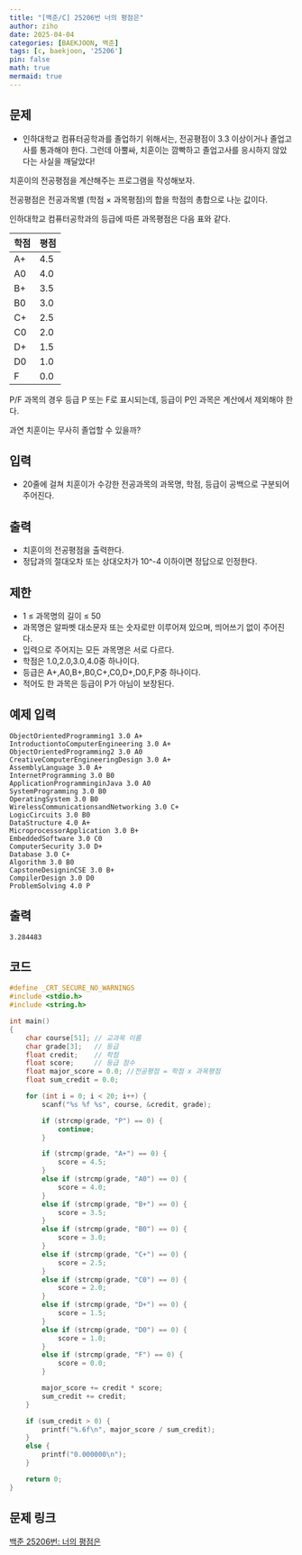 ```yaml
---
title: "[백준/C] 25206번 너의 평점은"
author: ziho
date: 2025-04-04
categories: [BAEKJOON, 백준]
tags: [c, baekjoon, '25206']
pin: false
math: true
mermaid: true
---
```

## 문제
- 인하대학교 컴퓨터공학과를 졸업하기 위해서는, 전공평점이 3.3 이상이거나 졸업고사를 통과해야 한다. 그런데 아뿔싸, 치훈이는 깜빡하고 졸업고사를 응시하지 않았다는 사실을 깨달았다!

치훈이의 전공평점을 계산해주는 프로그램을 작성해보자.

전공평점은 전공과목별 (학점 × 과목평점)의 합을 학점의 총합으로 나눈 값이다.

인하대학교 컴퓨터공학과의 등급에 따른 과목평점은 다음 표와 같다.

|학점|평점|
|------|---|
|A+|4.5|
|A0|4.0|
|B+|3.5|
|B0|3.0|
|C+|2.5|
|C0|2.0|
|D+|1.5|
|D0|1.0|
|F|0.0|

P/F 과목의 경우 등급 P 또는 F로 표시되는데, 등급이 P인 과목은 계산에서 제외해야 한다.

과연 치훈이는 무사히 졸업할 수 있을까?

## 입력
- 20줄에 걸쳐 치훈이가 수강한 전공과목의 과목명, 학점, 등급이 공백으로 구분되어 주어진다.
## 출력
- 치훈이의 전공평점을 출력한다.
- 정답과의 절대오차 또는 상대오차가 10^-4 이하이면 정답으로 인정한다.
## 제한
- 1 ≤ 과목명의 길이 ≤ 50
- 과목명은 알파벳 대소문자 또는 숫자로만 이루어져 있으며, 띄어쓰기 없이 주어진다. 
- 입력으로 주어지는 모든 과목명은 서로 다르다.
- 학점은 1.0,2.0,3.0,4.0중 하나이다.
- 등급은 A+,A0,B+,B0,C+,C0,D+,D0,F,P중 하나이다.
- 적어도 한 과목은 등급이 P가 아님이 보장된다.
## 예제 입력
```
ObjectOrientedProgramming1 3.0 A+
IntroductiontoComputerEngineering 3.0 A+
ObjectOrientedProgramming2 3.0 A0
CreativeComputerEngineeringDesign 3.0 A+
AssemblyLanguage 3.0 A+
InternetProgramming 3.0 B0
ApplicationProgramminginJava 3.0 A0
SystemProgramming 3.0 B0
OperatingSystem 3.0 B0
WirelessCommunicationsandNetworking 3.0 C+
LogicCircuits 3.0 B0
DataStructure 4.0 A+
MicroprocessorApplication 3.0 B+
EmbeddedSoftware 3.0 C0
ComputerSecurity 3.0 D+
Database 3.0 C+
Algorithm 3.0 B0
CapstoneDesigninCSE 3.0 B+
CompilerDesign 3.0 D0
ProblemSolving 4.0 P
```
## 출력
```
3.284483
```
## 코드
```c
#define _CRT_SECURE_NO_WARNINGS
#include <stdio.h>
#include <string.h>

int main()
{
    char course[51]; // 교과목 이름
    char grade[3];   // 등급
    float credit;    // 학점
    float score;     // 등급 점수
    float major_score = 0.0; //전공평점 = 학점 x 과목평점
    float sum_credit = 0.0;

    for (int i = 0; i < 20; i++) {
        scanf("%s %f %s", course, &credit, grade);

        if (strcmp(grade, "P") == 0) {
            continue;
        }

        if (strcmp(grade, "A+") == 0) {
            score = 4.5;
        }
        else if (strcmp(grade, "A0") == 0) {
            score = 4.0;
        }
        else if (strcmp(grade, "B+") == 0) {
            score = 3.5;
        }
        else if (strcmp(grade, "B0") == 0) {
            score = 3.0;
        }
        else if (strcmp(grade, "C+") == 0) {
            score = 2.5;
        }
        else if (strcmp(grade, "C0") == 0) {
            score = 2.0;
        }
        else if (strcmp(grade, "D+") == 0) {
            score = 1.5;
        }
        else if (strcmp(grade, "D0") == 0) {
            score = 1.0;
        }
        else if (strcmp(grade, "F") == 0) {
            score = 0.0;
        }

        major_score += credit * score;
        sum_credit += credit;
    }

    if (sum_credit > 0) {
        printf("%.6f\n", major_score / sum_credit);
    }
    else {
        printf("0.000000\n");
    }

    return 0;
}
```
## 문제 링크
[백준 25206번: 너의 평점은](https://www.acmicpc.net/problem/25206)
